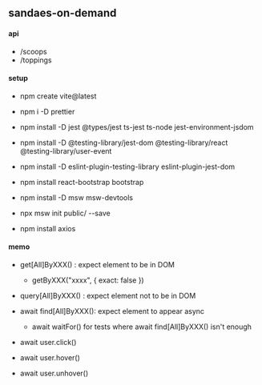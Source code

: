 ## sandaes-on-demand

#### api

- /scoops
- /toppings

#### setup

- npm create vite@latest
- npm i -D prettier
- npm install -D jest @types/jest ts-jest ts-node jest-environment-jsdom
- npm install -D @testing-library/jest-dom @testing-library/react @testing-library/user-event
- npm install -D eslint-plugin-testing-library eslint-plugin-jest-dom

- npm install react-bootstrap bootstrap

- npm install -D msw msw-devtools
- npx msw init public/ --save
- npm install axios

#### memo

- get[All]ByXXX() : expect element to be in DOM
  - getByXXX("xxxx", { exact: false })
- query[All]ByXXX() : expect element not to be in DOM
- await find[All]ByXXX(): expect element to appear async

  - await waitFor() for tests where await find[All]ByXXX() isn't enough

- await user.click()
- await user.hover()
- await user.unhover()
